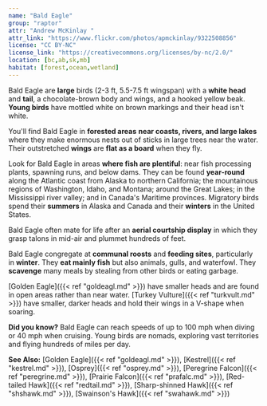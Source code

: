 ```yaml
---
name: "Bald Eagle"
group: "raptor"
attr: "Andrew McKinlay "
attr_link: "https://www.flickr.com/photos/apmckinlay/9322508856"
license: "CC BY-NC"
license_link: "https://creativecommons.org/licenses/by-nc/2.0/"
location: [bc,ab,sk,mb]
habitat: [forest,ocean,wetland]
---
```

Bald Eagle are **large** birds (2-3 ft, 5.5-7.5 ft wingspan) with a **white head** and **tail**, a chocolate-brown body and wings, and a hooked yellow beak. **Young birds** have mottled white on brown markings and their head isn't white.

You'll find Bald Eagle in **forested areas** **near coasts, rivers, and large lakes** where they make enormous nests out of sticks in large trees near the water. Their outstretched **wings** are **flat as a board** when they fly.

Look for Bald Eagle in areas **where fish are plentiful**: near fish processing plants, spawning runs,  and below dams. They can be found **year-round** along the Atlantic coast from Alaska to northern California; the mountainous regions of Washington, Idaho, and Montana; around the Great Lakes; in the Mississippi river valley; and in Canada's Maritime provinces. Migratory birds spend their **summers** in Alaska and Canada and their **winters** in the United States.

Bald Eagle often mate for life after an **aerial courtship display** in which they grasp talons in mid-air and plummet hundreds of feet.

Bald Eagle congregate at **communal roosts** and **feeding sites**, particularly in **winter**. They **eat mainly fish** but also animals, gulls, and waterfowl. They **scavenge** many meals by stealing from other birds or eating garbage.

[Golden Eagle]({{< ref "goldeagl.md" >}}) have smaller heads and are found in open areas rather than near water. [Turkey Vulture]({{< ref "turkvult.md" >}}) have smaller, darker heads and hold their wings in a V-shape when soaring.

**Did you know?** Bald Eagle can reach speeds of up to 100 mph when diving or 40 mph when cruising. Young birds are nomads, exploring vast territories and flying hundreds of miles per day.

<!-- generated, do not edit -->
**See Also:**
[Golden Eagle]({{< ref "goldeagl.md" >}}),
[Kestrel]({{< ref "kestrel.md" >}}),
[Osprey]({{< ref "osprey.md" >}}),
[Peregrine Falcon]({{< ref "peregrine.md" >}}),
[Prairie Falcon]({{< ref "prafalc.md" >}}),
[Red-tailed Hawk]({{< ref "redtail.md" >}}),
[Sharp-shinned Hawk]({{< ref "shshawk.md" >}}),
[Swainson's Hawk]({{< ref "swahawk.md" >}})
